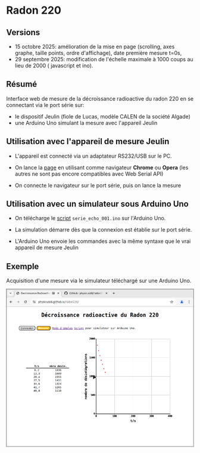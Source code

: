 # Radon 220
## Versions 
- 15 octobre 2025: amélioration de la mise en page (scrolling, axes graphe, taille points, ordre d'affichage), date première mesure t=0s, 
- 29 septembre 2025: modification de l'échelle maximale à 1000 coups au lieu de 2000 ( javascript et ino).
  


## Résumé
Interface web de mesure de la décroissance radioactive du radon 220 en se connectant via le port série sur: 
- le dispositif Jeulin (fiole de Lucas, modèle CALEN de la société Algade)
- une Arduino Uno simulant la mesure avec l'appareil Jeulin

## Utilisation avec l'appareil de mesure Jeulin
- L'appareil est connecté via un adaptateur RS232/USB sur le PC.

- On lance la [page](https://physicus68.github.io/radon220/) en utilisant comme navigateur **Chrome** ou **Opera** (les autres ne sont pas encore compatibles avec Web Serial API)

- On connecte le navigateur sur le port série, puis on lance la mesure
  
## Utilisation avec un simulateur sous Arduino Uno
- On télécharge le [script](https://github.com/physicus68/radon220/tree/main/arduino_code/serie_echo_001) `serie_echo_001.ino` sur l'Arduino Uno.

- La simulation démarre dès que la connexion est établie sur le port série.

- L'Arduino Uno envoie les commandes avec la même syntaxe que le vrai appareil de mesure Jeulin

## Exemple
  Acquisition d'une mesure via le simulateur téléchargé sur une Arduino Uno.
  
  ![copie d'écran](./interface_radon220.png)
  
